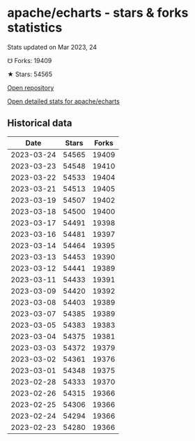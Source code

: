 # apache/echarts - stars & forks statistics

Stats updated on Mar 2023, 24

☋ Forks: 19409

★ Stars: 54565

[Open repository](https://github.com/apache/echarts)

[Open detailed stats for apache/echarts](https://reviewgithub.com/rep/apache/echarts)

## Historical data
| Date | Stars | Forks |
|------|-------|-------|
| 2023-03-24 | 54565 | 19409 | 
| 2023-03-23 | 54548 | 19410 | 
| 2023-03-22 | 54533 | 19404 | 
| 2023-03-21 | 54513 | 19405 | 
| 2023-03-19 | 54507 | 19402 | 
| 2023-03-18 | 54500 | 19400 | 
| 2023-03-17 | 54491 | 19398 | 
| 2023-03-16 | 54481 | 19397 | 
| 2023-03-14 | 54464 | 19395 | 
| 2023-03-13 | 54453 | 19390 | 
| 2023-03-12 | 54441 | 19389 | 
| 2023-03-11 | 54433 | 19391 | 
| 2023-03-09 | 54420 | 19392 | 
| 2023-03-08 | 54403 | 19389 | 
| 2023-03-07 | 54385 | 19389 | 
| 2023-03-05 | 54383 | 19383 | 
| 2023-03-04 | 54375 | 19381 | 
| 2023-03-03 | 54372 | 19379 | 
| 2023-03-02 | 54361 | 19376 | 
| 2023-03-01 | 54348 | 19375 | 
| 2023-02-28 | 54333 | 19370 | 
| 2023-02-26 | 54315 | 19366 | 
| 2023-02-25 | 54306 | 19366 | 
| 2023-02-24 | 54294 | 19366 | 
| 2023-02-23 | 54280 | 19366 | 

